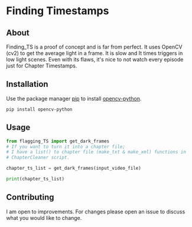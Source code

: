 # Finding Timestamps

## About
Finding_TS is a proof of concept and is far from perfect. It uses OpenCV (cv2) to get the average light in a frame. It is slow and It times triggers in low light scenes. Even with its flaws, it's nice to not watch every episode just for Chapter Timestamps.

## Installation

Use the package manager [pip](https://pip.pypa.io/en/stable/) to install [opencv-python](https://pypi.org/project/opencv-python/). 

```
pip install opencv-python
```

## Usage

```python 
from flagging_TS import get_dark_frames
# If you want to turn it into a chapter file;
# I have a list() to chapter file (make_txt & make_xml) functions in 
# ChapterCleaner script.

chapter_ts_list = get_dark_frames(input_video_file)

print(chapter_ts_list)
```

## Contributing
I am open to improvements. For changes please open an issue to discuss what you would like to change.
